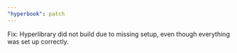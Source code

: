 ```yaml
---
"hyperbook": patch
---
```


Fix: Hyperlibrary did not build due to missing setup, even though everything was set up correctly.
